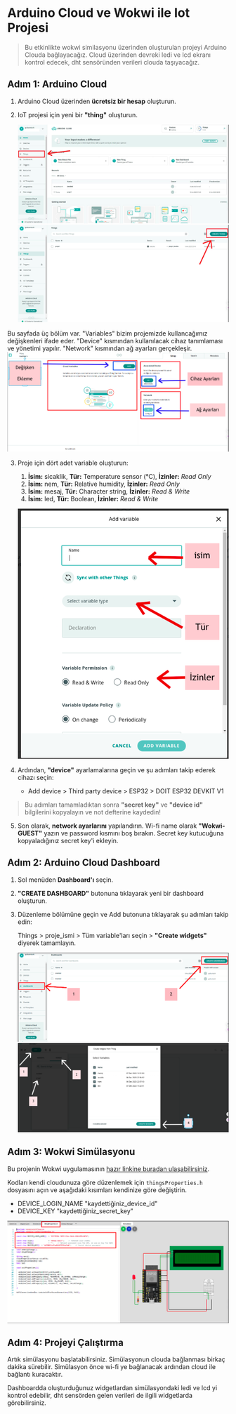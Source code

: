 # Arduino Cloud ve Wokwi ile Iot Projesi



> Bu etkinlikte wokwi similasyonu üzerinden oluşturulan projeyi Arduino Clouda bağlayacağız. Cloud üzerinden devreki ledi ve lcd ekranı kontrol edecek, dht sensöründen verileri clouda taşıyacağız. 
<!--more-->

## Adım 1: **Arduino Cloud**

1. Arduino Cloud üzerinden **ücretsiz bir hesap** oluşturun.
2. IoT projesi için yeni bir **"thing"** oluşturun.

    ![Thing Oluştur](https://raw.githubusercontent.com/Gulsum-Turk/pictures/main/Arduino/01.png)
    ![Thing Oluştur](https://raw.githubusercontent.com/Gulsum-Turk/pictures/main/Arduino/02.png)



Bu sayfada üç bölüm var. "Variables" bizim projemizde kullancağımız değişkenleri ifade eder. "Device" kısmından kullanılacak cihaz tanımlaması ve yönetimi yapılır. "Network" kısmından ağ ayarları gerçekleşir. 
![Network Ayarları](https://raw.githubusercontent.com/Gulsum-Turk/pictures/main/Arduino/03.png)

3. Proje için dört adet variable oluşturun:

    1. **İsim:** sicaklik, **Tür:** Temperature sensor (°C), **İzinler:** *Read Only*
    2. **İsim:** nem, **Tür:** Relative humidity, **İzinler:** *Read Only*
    3. **İsim:** mesaj, **Tür:** Character string, **İzinler:** *Read & Write*
    4. **İsim:** led, **Tür:** Boolean, **İzinler:** *Read & Write*

    ![Variable Oluşturma](https://raw.githubusercontent.com/Gulsum-Turk/pictures/main/Arduino/04.png)

4. Ardından, **"device"** ayarlamalarına geçin ve şu adımları takip ederek cihazı seçin:

    - Add device > Third party device > ESP32 > DOIT ESP32 DEVKIT V1

 > Bu adımları tamamladıktan sonra **"secret key"** ve **"device id"** bilgilerini kopyalayın ve not defterine kaydedin!

   

5. Son olarak, **network ayarlarını** yapılandırın. Wi-fi name olarak **"Wokwi-GUEST"** yazın ve password kısmını boş bırakın. Secret key kutucuğuna kopyaladığınız secret key'i ekleyin.

    

## Adım 2: **Arduino Cloud Dashboard**

1. Sol menüden **Dashboard'ı** seçin.
2. **"CREATE DASHBOARD"** butonuna tıklayarak yeni bir dashboard oluşturun.
3. Düzenleme bölümüne geçin ve Add butonuna tıklayarak şu adımları takip edin: 
    
    
    Things > proje_ismi > Tüm variable'ları seçin > **"Create widgets"** diyerek tamamlayın.

    ![Dashboard Ayarları](https://raw.githubusercontent.com/Gulsum-Turk/pictures/main/Arduino/05.png)
    ![Dashboard Ayarları](https://raw.githubusercontent.com/Gulsum-Turk/pictures/main/Arduino/06.png)

## Adım 3: **Wokwi Simülasyonu**

Bu projenin Wokwi uygulamasının [hazır linkine buradan ulaşabilirsiniz](https://wokwi.com/projects/383461584635405313).

Kodları kendi cloudunuza göre düzenlemek için `thingsProperties.h` dosyasını açın ve aşağıdaki kısımları kendinize göre değiştirin.

- DEVICE_LOGIN_NAME "kaydettiğiniz_device_id"
- DEVICE_KEY "kaydettiğiniz_secret_key"

![Wokwi](https://raw.githubusercontent.com/Gulsum-Turk/pictures/main/Arduino/07.png)



## Adım 4: **Projeyi Çalıştırma**

Artık simülasyonu başlatabilirsiniz. Simülasyonun clouda bağlanması birkaç dakika sürebilir. Simülasyon önce wi-fi ye bağlanacak ardından cloud ile bağlantı kuracaktır. 

Dashboardda oluşturduğunuz widgetlardan simülasyondaki ledi ve lcd yi kontrol edebilir, dht sensörden gelen verileri de ilgili widgetlarda görebilirsiniz. 





